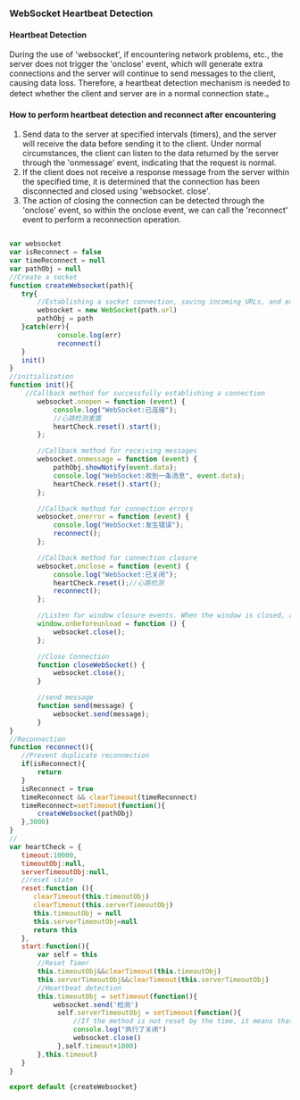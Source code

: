 ### WebSocket Heartbeat Detection

 #### Heartbeat Detection

During the use of 'websocket', if encountering network problems, etc., the server does not trigger the 'onclose' event, which will generate extra connections and the server will continue to send messages to the client, causing data loss. Therefore, a heartbeat detection mechanism is needed to detect whether the client and server are in a normal connection state.。

#### How to perform heartbeat detection and reconnect after encountering

1. Send data to the server at specified intervals (timers), and the server will receive the data before sending it to the client. Under normal circumstances, the client can listen to the data returned by the server through the 'onmessage' event, indicating that the request is normal.
2. If the client does not receive a response message from the server within the specified time, it is determined that the connection has been disconnected and closed using 'websocket. close'.
3. The action of closing the connection can be detected through the 'onclose' event, so within the onclose event, we can call the 'reconnect' event to perform a reconnection operation.

 ```js

var websocket
var isReconnect = false
var timeReconnect = null
var pathObj = null
//Create a socket
function createWebsocket(path){
    try{
        //Establishing a socket connection, saving incoming URLs, and executing methods when receiving messages
        websocket = new WebSocket(path.url)
        pathObj = path
    }catch(err){
             console.log(err)
             reconnect()
    }
    init()
}
//initialization
function init(){
     //Callback method for successfully establishing a connection
        websocket.onopen = function (event) {
            console.log("WebSocket:已连接");
            //心跳检测重置
            heartCheck.reset().start();
        };

        //Callback method for receiving messages
        websocket.onmessage = function (event) {
            pathObj.showNotify(event.data);
            console.log("WebSocket:收到一条消息", event.data);
            heartCheck.reset().start();
        };

        //Callback method for connection errors
        websocket.onerror = function (event) {
            console.log("WebSocket:发生错误");
            reconnect();
        };

        //Callback method for connection closure
        websocket.onclose = function (event) {
            console.log("WebSocket:已关闭");
            heartCheck.reset();//心跳检测
            reconnect();
        };

        //Listen for window closure events. When the window is closed, actively close the websocket connection to prevent closing the window before the connection is disconnected, and the server will throw an exception.
        window.onbeforeunload = function () {
            websocket.close();
        };

        //Close Connection
        function closeWebSocket() {
            websocket.close();
        }

        //send message
        function send(message) {
            websocket.send(message);
        }
}
//Reconnection
function reconnect(){
    //Prevent duplicate reconnection
    if(isReconnect){
        return
    }
    isReconnect = true
    timeReconnect && clearTimeout(timeReconnect)
    timeReconnect=setTimeout(function(){
        createWebsocket(pathObj)
    },3000)
}
//
var heartCheck = {
    timeout:10000,
    timeoutObj:null,
    serverTimeoutObj:null,
    //reset state 
    reset:function (){
       clearTimeout(this.timeoutObj)
       clearTimeout(this.serverTimeoutObj)
       this.timeoutObj = null
       this.serverTimeoutObj=null
       return this
    },
    start:function(){
        var self = this
        //Reset Timer 
        this.timeoutObj&&clearTimeout(this.timeoutObj)
        this.serverTimeoutObj&&clearTimeout(this.serverTimeoutObj)
        //Heartbeat detection
        this.timeoutObj = setTimeout(function(){
            websocket.send('检测')
             self.serverTimeoutObj = setTimeout(function(){
                 //If the method is not reset by the time, it means that the server has been disconnected and needs to be closed
                 console.log("执行了关闭")
                 websocket.close()
             },self.timeout+1000)
        },this.timeout)
    }
}

export default {createWebsocket}
 ```